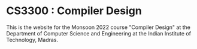 # CS3300 : Compiler Design

This is the website for the Monsoon 2022 course "Compiler Design" at the
Department of Computer Science and Engineering at the Indian Institute of
Technology, Madras.
